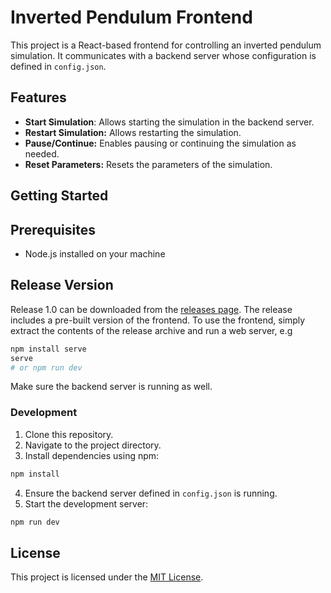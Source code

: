 # Inverted Pendulum Frontend

This project is a React-based frontend for controlling an inverted pendulum simulation. It communicates with a backend server whose configuration is defined in `config.json`.

## Features

- **Start Simulation**: Allows starting the simulation in the backend server.
- **Restart Simulation:** Allows restarting the simulation.
- **Pause/Continue:** Enables pausing or continuing the simulation as needed.
- **Reset Parameters:** Resets the parameters of the simulation.

## Getting Started

## Prerequisites

- Node.js installed on your machine

## Release Version

Release 1.0 can be downloaded from the [releases page](https://github.com/linem-davton/inverted_pendulum_frontend/releases/tag/v1.0.0).
The release includes a pre-built version of the frontend.
To use the frontend, simply extract the contents of the release archive and run a web server, e.g 

```BASH
npm install serve
serve
# or npm run dev
```

Make sure the backend server is running as well.

### Development

1. Clone this repository.
2. Navigate to the project directory.
3. Install dependencies using npm:

```bash
npm install

```

4. Ensure the backend server defined in `config.json` is running.
5. Start the development server:

```BASH
npm run dev
```

## License

This project is licensed under the [MIT License](LICENSE).
